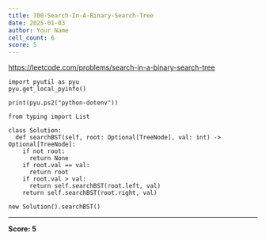 ```yaml
---
title: 700-Search-In-A-Binary-Search-Tree
date: 2025-01-03
author: Your Name
cell_count: 6
score: 5
---
```


https://leetcode.com/problems/search-in-a-binary-search-tree


```
import pyutil as pyu
pyu.get_local_pyinfo()
```


```
print(pyu.ps2("python-dotenv"))
```


```
from typing import List
```


```
class Solution:
  def searchBST(self, root: Optional[TreeNode], val: int) -> Optional[TreeNode]:
    if not root:
      return None
    if root.val == val:
      return root
    if root.val > val:
      return self.searchBST(root.left, val)
    return self.searchBST(root.right, val)
```


```
new Solution().searchBST()
```


---
**Score: 5**